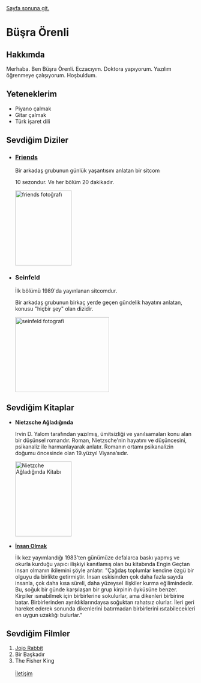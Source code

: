 <head>
<meta charset="UTF-8">
<!--ilk baslik-->
<a href="#footer">Sayfa sonuna git.</a>
<h1>Büşra Örenli</h1>
<!--ikinci baslik-->
<h2>Hakkımda</h2>
<p>Merhaba. Ben Büşra Örenli. Eczacıyım. Doktora yapıyorum. Yazılım öğrenmeye çalışıyorum. Hoşbuldum.</p>
<h2>Yeteneklerim</h2>
<p>
    <ul>
        <li>Piyano çalmak</li>
        <li>Gitar çalmak</li>
        <li>Türk işaret dili</li>
    </ul>
</p>
<h2>Sevdiğim Diziler</h2>
    <ul>
        <li>
            <h3><a href="https://www.imdb.com/title/tt0108778/">Friends</a></h3>
            <p>Bir arkadaş grubunun günlük yaşantısını anlatan bir sitcom</p>
            <p>10 sezondur. Ve her bölüm 20 dakikadır.</p>
            <img src="https://m.media-amazon.com/images/M/MV5BNDVkYjU0MzctMWRmZi00NTkxLTgwZWEtOWVhYjZlYjllYmU4XkEyXkFqcGdeQXVyNTA4NzY1MzY@._V1_.jpg" title="friends fotoğrafı" alt="friends fotoğrafı" width="150" height="200"/>
        </li>
        <li>
            <h3>Seinfeld</h3>
            <p>İlk bölümü 1989'da yayınlanan sitcomdur.</p>
            <p>Bir arkadaş grubunun birkaç yerde geçen gündelik hayatını anlatan, konusu "hiçbir şey" olan dizidir.</p>
            <img src="https://cdnntr1.img.sputniknews.com/img/104019/08/1040190804_0:11:2560:1458_1920x0_80_0_0_ec4093d93d8c44b5fbb7784f30bce512.jpg" title="seinfeld fotoğrafı" alt="seinfeld fotografi" width="250" height="200"/>
        </li>
    </ul>
<h2>Sevdiğim Kitaplar</h2>
<ul>
    <strong><li>Nietzsche Ağladığında</li></strong>
        <p>
            Irvin D. Yalom tarafından yazılmış, ümitsizliği ve yanılsamaları konu alan bir düşünsel romandır. Roman, Nietzsche'nin hayatını ve düşüncesini, psikanaliz ile harmanlayarak anlatır. Romanın ortamı psikanalizin doğumu öncesinde olan 19.yüzyıl Viyana’sıdır.  
        </p>
        <img src="https://i.dr.com.tr/cache/500x400-0/originals/0000000065453-1.jpg" alt="Nietzche Ağladığında Kitabı" width="150" height="200">
        <br>
        <br>
    <strong><li>
        <a href="https://www.goodreads.com/tr/book/show/11079931-i-nsan-olmak" target="_blank">İnsan Olmak</a>
    </li></strong>
        <p>
            İlk kez yayımlandığı 1983'ten günümüze defalarca baskı yapmış ve okurla kurduğu yapıcı ilişkiyi kanıtlamış olan bu kitabında Engin Geçtan insan olmanın ikilemini şöyle anlatır: "Çağdaş toplumlar kendine özgü bir olguyu da birlikte getirmiştir. İnsan eskisinden çok daha fazla sayıda insanla, çok daha kısa süreli, daha yüzeysel ilişkiler kurma eğilimindedir. Bu, soğuk bir günde karşılaşan bir grup kirpinin öyküsüne benzer. Kirpiler ısınabilmek için birbirlerine sokulurlar, ama dikenleri birbirine batar. Birbirlerinden ayrıldıklarındaysa soğuktan rahatsız olurlar. İleri geri hareket ederek sonunda dikenlerini batırmadan birbirlerini ısıtabilecekleri en uygun uzaklığı bulurlar."
        </p>
    
</ul>
<h2 id="footer"> Sevdiğim Filmler</h2>
    <ol>
        <li>
            <a href="https://www.imdb.com/title/tt2584384/" target="_blank">Jojo Rabbit</a>
        </li>
        <li>Bir Başkadır</li>
        <li>The Fisher King</li>
    </ul>
    <br>
<a href="mailto:busraorenli56@gmail.com">İletişim</a>